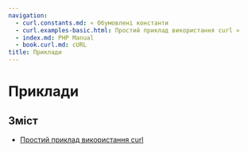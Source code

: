 ```yaml
---
navigation:
  - curl.constants.md: « Обумовлені константи
  - curl.examples-basic.html: Простий приклад використання curl »
  - index.md: PHP Manual
  - book.curl.md: cURL
title: Приклади
---
```

# Приклади

## Зміст

-   [Простий приклад використання curl](curl.examples-basic.md)
